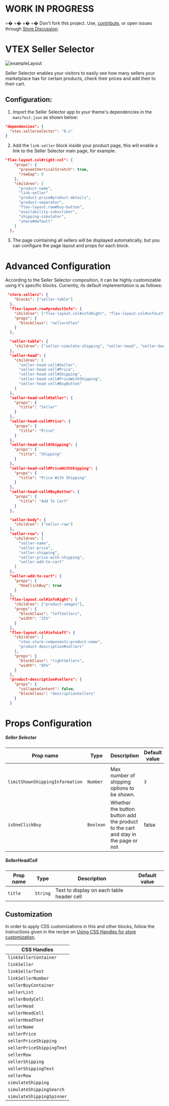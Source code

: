 # WORK IN PROGRESS

=� =� =�
=� Don't fork this project. Use, [contribute](https://github.com/vtex-apps/awesome-io#contributing), or open issues through [Store Discussion](https://github.com/vtex-apps/store-discussion).

# VTEX Seller Selector

![exampleLayout](https://user-images.githubusercontent.com/53904010/78715148-595eea00-78f3-11ea-90fa-dc38c37a80d8.png)

Seller Selector enables your visitors to easily see how many sellers your marketplace has for certain products, check their prices
and add then to their cart.

## Configuration:

1. Import the Seller Selector app to your theme's dependencies in the `manifest.json` as shown below:

```json
"dependencies": {
  "vtex.sellerselector": "0.x"
}
```

2. Add the `link-seller` block inside your product page, this will enable a link to the Seller Selector main page, for example:

```json
"flex-layout.col#right-col": {
    "props": {
      "preventVerticalStretch": true,
      "rowGap": 0
    },
    "children": [
      "product-name",
      "link-seller"
      "product-price#product-details",
      "product-separator",
      "flex-layout.row#buy-button",
      "availability-subscriber",
      "shipping-simulator",
      "share#default"
    ]
  },
```
3. The page cointaining all sellers will be displayed automatically, but you can configure the page layout and props for each block.

# Advanced Configuration
According to the Seller Selector composition, it can be highly customizable using it's specific blocks. Currently, its default implementation is as follows:

```json
 "store.sellers": {
    "blocks": ["seller-table"]
  },
  "flex-layout.row#productInfo": {
    "children": ["flex-layout.col#infoRight", "flex-layout.col#infoLeft"],
    "props": {
      "blockClass": "sellersFlex"
    }
  },

  "seller-table": {
    "children": ["seller-simulate-shipping", "seller-head", "seller-body"]
  },
  "seller-head": {
    "children": [
      "seller-head-cell#Seller",
      "seller-head-cell#Price",
      "seller-head-cell#Shipping",
      "seller-head-cell#PriceWithShipping",
      "seller-head-cell#BuyButton"
    ]
  },
  "seller-head-cell#Seller": {
    "props": {
      "title": "Seller"
    }
  },
  "seller-head-cell#Price": {
    "props": {
      "title": "Price"
    }
  },
  "seller-head-cell#Shipping": {
    "props": {
      "title": "Shipping"
    }
  },
  "seller-head-cell#PriceWithShipping": {
    "props": {
      "title": "Price With Shipping"
    }
  },
  "seller-head-cell#BuyButton": {
    "props": {
      "title": "Add To Cart"
    }
  },

  "seller-body": {
    "children": ["seller-row"]
  },
  "seller-row": {
    "children": [
      "seller-name",
      "seller-price",
      "seller-shipping",
      "seller-price-with-shipping",
      "seller-add-to-cart"
    ]
  },
  "seller-add-to-cart": {
    "props": {
      "OneClickBuy": true
    }
  },
  "flex-layout.col#infoRight": {
    "children": ["product-images"],
    "props": {
      "blockClass": "leftSellers",
      "width": "15%"
    }
  },
  "flex-layout.col#infoLeft": {
    "children": [
      "vtex.store-components:product-name",
      "product-description#sellers"
    ],
    "props": {
      "blockClass": "rightSellers",
      "width": "85%"
    }
  },
  "product-description#sellers": {
    "props": {
      "collapseContent": false,
      "blockClass": "descriptionSellers"
    }
  }
```
# Props Configuration


##### Seller Selector

| Prop name              | Type      | Description                                                                                                                                                                                                                                     | Default value |
| ---------------------- | --------- | ----------------------------------------------------------------------------------------------------------------------------------------------------------------------------------------------------------------------------------------------- | ------------- |
                                                                                                                                                                                                |               |
| `limitShownShippingInformation`       | `Number`  | Max number of shipping options to be shown.                                                                                                                                                                             | `3`         |
| `isOneClickBuy`          | `Boolean` | Whether the button button add the product to the cart and stay in the page or not                                                                                                                        | false         |



##### SellerHeadCell

| Prop name              | Type      | Description                                                                                                                                                                                                                                     | Default value |
| ---------------------- | --------- | ----------------------------------------------------------------------------------------------------------------------------------------------------------------------------------------------------------------------------------------------- | ------------- |
| `title`     | `String`  | Text to display on each table header cell                                                                                                                



## Customization

In order to apply CSS customizations in this and other blocks, follow the instructions given in the recipe on [Using CSS Handles for store customization](https://vtex.io/docs/recipes/style/using-css-handles-for-store-customization).

| CSS Handles                     |
| ------------------------------- |
| `linkSellerContainer`           |
| `linkSeller`                    |
| `linkSellerText`                |
| `linkSellerNumber`              |
| `sellerBuyContainer`            |
| `sellerList`                    |
| `sellerBodyCell`                |
| `sellerHead`                    |
| `sellerHeadCell`                |
| `sellerHeadText`                |
| `sellerName`                    |
| `sellerPrice`                   |
| `sellerPriceShipping`           |
| `sellerPriceShippingText`       |
| `sellerRow`                     |
| `sellerShipping`                |
| `sellerShippingText`            |
| `sellerRow`                     |
| `simulateShipping`              |
| `simulateShippingSearch`        |
| `simulateShippingSpinner`       |

